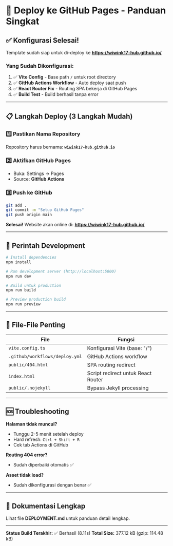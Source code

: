 # 🚀 Deploy ke GitHub Pages - Panduan Singkat

## ✅ Konfigurasi Selesai!

Template sudah siap untuk di-deploy ke **https://wiwink17-hub.github.io/**

### Yang Sudah Dikonfigurasi:

1. ✅ **Vite Config** - Base path `/` untuk root directory
2. ✅ **GitHub Actions Workflow** - Auto deploy saat push
3. ✅ **React Router Fix** - Routing SPA bekerja di GitHub Pages
4. ✅ **Build Test** - Build berhasil tanpa error

---

## 📋 Langkah Deploy (3 Langkah Mudah)

### 1️⃣ Pastikan Nama Repository
Repository harus bernama: **`wiwink17-hub.github.io`**

### 2️⃣ Aktifkan GitHub Pages
- Buka: Settings → Pages
- Source: **GitHub Actions**

### 3️⃣ Push ke GitHub
```bash
git add .
git commit -m "Setup GitHub Pages"
git push origin main
```

**Selesai!** Website akan online di: **https://wiwink17-hub.github.io/**

---

## 🔧 Perintah Development

```bash
# Install dependencies
npm install

# Run development server (http://localhost:5000)
npm run dev

# Build untuk production
npm run build

# Preview production build
npm run preview
```

---

## 📁 File-File Penting

| File | Fungsi |
|------|--------|
| `vite.config.ts` | Konfigurasi Vite (base: "/") |
| `.github/workflows/deploy.yml` | GitHub Actions workflow |
| `public/404.html` | SPA routing redirect |
| `index.html` | Script redirect untuk React Router |
| `public/.nojekyll` | Bypass Jekyll processing |

---

## 🆘 Troubleshooting

**Halaman tidak muncul?**
- Tunggu 2-5 menit setelah deploy
- Hard refresh: `Ctrl + Shift + R`
- Cek tab Actions di GitHub

**Routing 404 error?**
- Sudah diperbaiki otomatis ✅

**Asset tidak load?**
- Sudah dikonfigurasi dengan benar ✅

---

## 📖 Dokumentasi Lengkap

Lihat file **DEPLOYMENT.md** untuk panduan detail lengkap.

---

**Status Build Terakhir:** ✅ Berhasil (8.11s)
**Total Size:** 377.12 kB (gzip: 114.48 kB)
